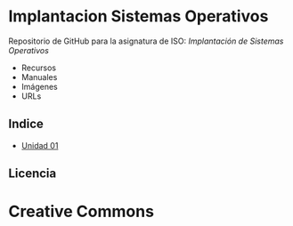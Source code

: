 # Implantacion Sistemas Operativos

Repositorio de GitHub para la asignatura de ISO: *Implantación de Sistemas Operativos*

* Recursos
* Manuales
* Imágenes
* URLs

## Indice ##
* [Unidad 01](https://github.com/aberlanas/ImplantacionSistemasOperativos/blob/master/Unidad_01/Readme.md)

## Licencia
# Creative Commons 
